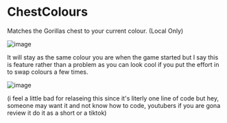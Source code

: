 # ChestColours
Matches the Gorillas chest to your current colour. (Local Only)

![image](https://user-images.githubusercontent.com/82724623/170614047-c1c6573e-f580-4618-b919-902529327387.png)


It will stay as the same colour you are when the game started but I say this is feature rather than a problem as you can look cool if you put the effort in to swap colours a few times.

![image](https://user-images.githubusercontent.com/82724623/170737221-ad3b3176-67ce-454c-ac7a-25281f26f1e1.png)





(i feel a little bad for relaseing this since it's literly one line of code but hey, someone may want it and not know how to code, youtubers if you are gona review it do it as a short or a tiktok)
